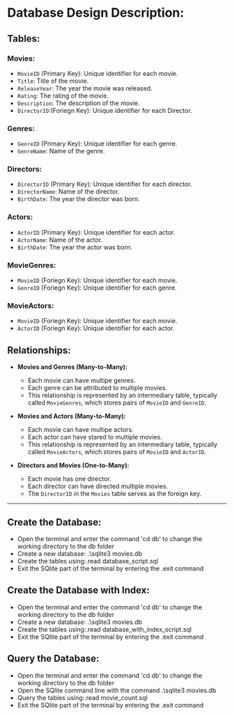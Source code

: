 # Database Design Description:

## Tables:

### Movies:
- `MovieID` (Primary Key): Unique identifier for each movie.
- `Title`: Title of the movie.
- `ReleaseYear`: The year the movie was released.
- `Rating`: The rating of the movie.
- `Description`: The description of the movie.
- `DirectorID`:(Foriegn Key): Unique identifier for each Director.

### Genres:
- `GenreID` (Primary Key): Unique identifier for each genre.
- `GenreName`: Name of the genre.

### Directors:
- `DirectorID` (Primary Key): Unique identifier for each director.
- `DirectorName`: Name of the director.
- `BirthDate`: The year the director was born.


### Actors:
- `ActorID` (Primary Key): Unique identifier for each actor.
- `ActorName`: Name of the actor.
- `BirthDate`: The year the actor was born.

### MovieGenres:
- `MovieID` (Foriegn Key): Unique identifier for each movie.
- `GenreID` (Foriegn Key): Unique identifier for each genre.

### MovieActors:
- `MovieID` (Foriegn Key): Unique identifier for each movie.
- `ActorID` (Foriegn Key): Unique identifier for each actor.


## Relationships:

- **Movies and Genres (Many-to-Many):**
  - Each movie can have multipe genres.
  - Each genre can be attributed to multiple movies.
  - This relationship is represented by an intermediary table, typically called `MovieGenres`, which stores pairs of `MovieID` and `GenreID`.

- **Movies and Actors (Many-to-Many):**
  - Each movie can have multipe actors.
  - Each actor can have stared to multiple movies.
  - This relationship is represented by an intermediary table, typically called `MovieActors`, which stores pairs of `MovieID` and `ActorID`.

- **Directors and Movies (One-to-Many):**
  - Each movie has one director.
  - Each director can have directed multiple movies.
  - The `DirectorID` in the `Movies` table serves as the foreign key.
---

## Create the Database:
- Open the terminal and enter the command 'cd db' to change the working directory to the db folder
- Create a new database: .\sqlite3 movies.db
- Create the tables using:.read database_script.sql
- Exit the SQlite part of the terminal by entering the .exit command


## Create the Database with Index:
- Open the terminal and enter the command 'cd db' to change the working directory to the db folder
- Create a new database: .\sqlite3 movies.db
- Create the tables using:.read database_with_index_script.sql
- Exit the SQlite part of the terminal by entering the .exit command

## Query the Database:
- Open the terminal and enter the command 'cd db' to change the working directory to the db folder
- Open the SQlite command line with the command .\sqlite3 movies.db
- Query the tables using:.read movie_count.sql
- Exit the SQlite part of the terminal by entering the .exit command
